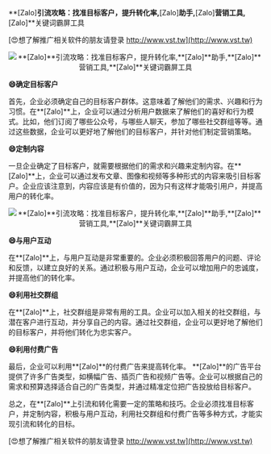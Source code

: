 **[Zalo]**引流攻略：找准目标客户，提升转化率,**[Zalo]**助手,**[Zalo]**营销工具,**[Zalo]**关键词霸屏工具

[😍想了解推广相关软件的朋友请登录 http://www.vst.tw](http://www.vst.tw)

 <center><img src="https://vst.tw/MP4/tuiguang/png/1.png" alt="**[Zalo]**引流攻略：找准目标客户，提升转化率,**[Zalo]**助手,**[Zalo]**营销工具,**[Zalo]**关键词霸屏工具"></center>

**😄确定目标客户**

首先，企业必须确定自己的目标客户群体。这意味着了解他们的需求、兴趣和行为习惯。在**[Zalo]**上，企业可以通过分析用户数据来了解他们的喜好和行为模式。比如，他们订阅了哪些公众号，与哪些人聊天，参加了哪些社交群组等等。通过这些数据，企业可以更好地了解他们的目标客户，并针对他们制定营销策略。

**😄定制内容**

一旦企业确定了目标客户，就需要根据他们的需求和兴趣来定制内容。在**[Zalo]**上，企业可以通过发布文章、图像和视频等多种形式的内容来吸引目标客户。企业应该注意到，内容应该是有价值的，因为只有这样才能吸引用户，并提高用户的转化率。

 <center><img src="https://vst.tw/MP4/tuiguang/png/3.png" alt="**[Zalo]**引流攻略：找准目标客户，提升转化率,**[Zalo]**助手,**[Zalo]**营销工具,**[Zalo]**关键词霸屏工具"></center>

**😄与用户互动**

在**[Zalo]**上，与用户互动是非常重要的。企业必须积极回答用户的问题、评论和反馈，以建立良好的关系。通过积极与用户互动，企业可以增加用户的忠诚度，并提高他们的转化率。

**😄利用社交群组**

在**[Zalo]**上，社交群组是非常有用的工具。企业可以加入相关的社交群组，与潜在客户进行互动，并分享自己的内容。通过社交群组，企业可以更好地了解他们的目标客户，并将他们转化为忠实客户。

**😄利用付费广告**

最后，企业可以利用**[Zalo]**的付费广告来提高转化率。 **[Zalo]**的广告平台提供了许多广告类型，如横幅广告、插页广告和视频广告等。企业可以根据自己的需求和预算选择适合自己的广告类型，并通过精准定位把广告投放给目标客户。

总之，在**[Zalo]**上引流和转化需要一定的策略和技巧。企业必须找准目标客户，并定制内容，积极与用户互动，利用社交群组和付费广告等多种方式，才能实现引流和转化的目标。

[😍想了解推广相关软件的朋友请登录 http://www.vst.tw](http://www.vst.tw)



